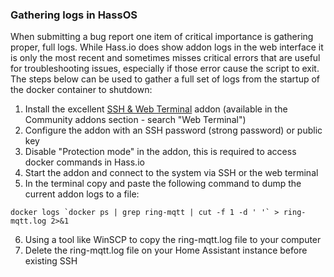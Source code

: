 ### Gathering logs in HassOS

When submitting a bug report one item of critical importance is gathering proper, full logs.  While Hass.io does show addon logs in the web interface it is only the most recent and sometimes misses critical errors that are useful for troubleshooting issues, especially if those error cause the script to exit.  The steps below can be used to gather a full set of logs from the startup of the docker container to shutdown:

1) Install the excellent [SSH & Web Terminal](https://github.com/hassio-addons/addon-ssh) addon (available in the Community addons section - search "Web Terminal") 
2) Configure the addon with an SSH password (strong password) or public key
3) Disable "Protection mode" in the addon, this is required to access docker commands in Hass.io
4) Start the addon and connect to the system via SSH or the web terminal
5) In the terminal copy and paste the following command to dump the current addon logs to a file:
```
docker logs `docker ps | grep ring-mqtt | cut -f 1 -d ' '` > ring-mqtt.log 2>&1
```
6) Using a tool like WinSCP to copy the ring-mqtt.log file to your computer 
7) Delete the ring-mqtt.log file on your Home Assistant instance before existing SSH
